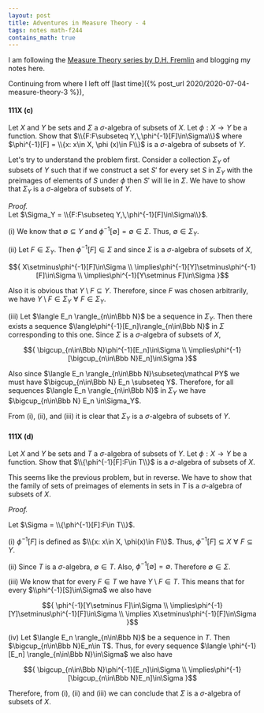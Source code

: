 ```yaml
---
layout: post
title: Adventures in Measure Theory - 4
tags: notes math-f244
contains_math: true
---
```


I am following the [Measure Theory series by D.H. Fremlin](https://www1.essex.ac.uk/maths/people/fremlin/mt.htm) and blogging my notes here.

Continuing from where I left off [last time]({% post_url 2020/2020-07-04-measure-theory-3 %}),

#### 111X (c)
Let $X$ and $Y$ be sets and $\Sigma$ a $\sigma$-algebra of subsets of $X$. Let $\phi:X\to Y$ be a function. Show that
$\\{F:F\subseteq Y,\,\phi^{-1}[F]\in\Sigma\\}$ where $\phi^{-1}[F] = \\{x: x\in X, \phi (x)\in F\\}$ is a $\sigma$-algebra of subsets of $Y$.

Let's try to understand the problem first. Consider a collection $\Sigma_Y$ of subsets of $Y$ such that if we construct a set $S'$ for every set $S$ in $\Sigma_Y$ with the preimages of elements of $S$ under $\phi$ then $S'$ will lie in $\Sigma$. We have to show that $\Sigma_Y$ is a $\sigma$-algebra of subsets of $Y$.

_Proof._  
Let $\Sigma_Y = \\{F:F\subseteq Y,\,\phi^{-1}[F]\in\Sigma\\}$. 

(i) We know that $\emptyset\subseteq Y$ and $\phi^{-1}[\emptyset] = \emptyset\in\Sigma$. Thus, $\emptyset\in\Sigma_Y$.  

(ii) Let $F\in\Sigma_Y$. Then $\phi^{-1}[F]\in\Sigma$ and since $\Sigma$ is a $\sigma$-algebra of subsets of $X$,  

$${
X\setminus\phi^{-1}[F]\in\Sigma \\
\implies\phi^{-1}[Y]\setminus\phi^{-1}[F]\in\Sigma \\
\implies\phi^{-1}[Y\setminus F]\in\Sigma
}$$

Also it is obvious that $Y\setminus F\subseteq Y$. Therefore, since $F$ was chosen arbitrarily, we have $Y\setminus F\in\Sigma_Y\,\,\forall\,\,F\in\Sigma_Y$.  

(iii) Let $\langle E_n \rangle_{n\in\Bbb N}$ be a sequence in $\Sigma_Y$. Then there exists a sequence $\langle\phi^{-1}[E_n]\rangle_{n\in\Bbb N}$ in $\Sigma$ corresponding to this one. Since $\Sigma$ is a $\sigma$-algebra of subsets of $X$,

$${
\bigcup_{n\in\Bbb N}\phi^{-1}[E_n]\in\Sigma \\
\implies\phi^{-1}[\bigcup_{n\in\Bbb N}E_n]\in\Sigma
}$$

Also since $\langle E_n \rangle_{n\in\Bbb N}\subseteq\mathcal PY$ we must have $\bigcup_{n\in\Bbb N} E_n \subseteq Y$. Therefore, for all sequences $\langle E_n \rangle_{n\in\Bbb N}$ in $\Sigma_Y$ we have $\bigcup_{n\in\Bbb N} E_n \in\Sigma_Y$.

From (i), (ii), and (iii) it is clear that $\Sigma_Y$ is a $\sigma$-algebra of subsets of $Y$. $$\tag*{$\square$}$$

#### 111X (d)

Let $X$ and $Y$ be sets and $T$ a $\sigma$-algebra of subsets of $Y$. Let $\phi:X\to Y$ be a function. Show that $\\{\phi^{-1}[F]:F\in T\\}$ is a $\sigma$-algebra of subsets of $X$.

This seems like the previous problem, but in reverse. We have to show that the family of sets of preimages of elements in sets in $T$ is a $\sigma$-algebra of subsets of $X$. 

_Proof._

Let $\Sigma = \\{\phi^{-1}[F]:F\in T\\}$.

(i) $\phi^{-1}[F]$ is defined as $\\{x: x\in X, \phi(x)\in F\\}$. Thus, $\phi^{-1}[F]\subseteq X\,\,\forall\,\,F\subseteq Y$.

(ii) Since $T$ is a $\sigma$-algebra, $\emptyset\in T$. Also, $\phi^{-1}[\emptyset] = \emptyset$. Therefore $\emptyset\in\Sigma$.

(iii) We know that for every $F\in T$ we have $Y\setminus F\in T$. This means that for every $\\phi^{-1}[S]\in\Sigma$ we also have    

$${
\phi^{-1}[Y\setminus F]\in\Sigma \\
\implies\phi^{-1}[Y]\setminus\phi^{-1}[F]\in\Sigma \\
\implies X\setminus\phi^{-1}[F]\in\Sigma
}$$

(iv) Let $\langle E_n \rangle_{n\in\Bbb N}$ be a sequence in $T$. Then $\bigcup_{n\in\Bbb N}E_n\in T$. Thus, for every sequence $\langle \phi^{-1}[E_n] \rangle_{n\in\Bbb N}\in\Sigma$ we also have 

$${
\bigcup_{n\in\Bbb N}\phi^{-1}[E_n]\in\Sigma  \\
\implies\phi^{-1}[\bigcup_{n\in\Bbb N}E_n]\in\Sigma
}$$

Therefore, from (i), (ii) and (iii) we can conclude that $\Sigma$ is a $\sigma$-algebra of subsets of $X$. $$\tag*{$\square$}$$
